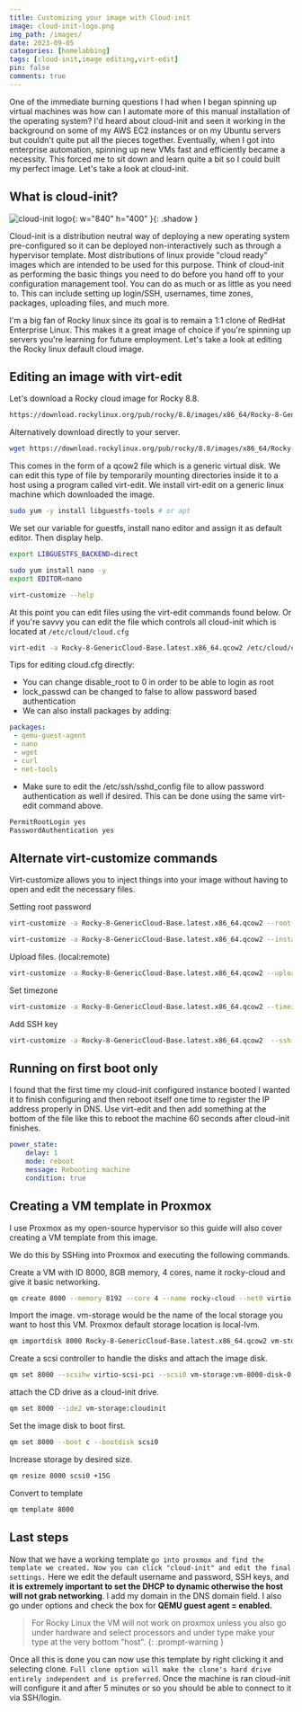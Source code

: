 ```yaml
---
title: Customizing your image with Cloud-init
image: cloud-init-logo.png
img_path: /images/
date: 2023-09-05
categories: [homelabbing]
tags: [cloud-init,image editing,virt-edit]
pin: false
comments: true
---
```


One of the immediate burning questions I had when I began spinning up virtual machines was how can I automate more of this manual installation of the operating system? I'd heard about cloud-init and seen it working in the background on some of my AWS EC2 instances or on my Ubuntu servers but couldn't quite put all the pieces together. Eventually, when I got into enterprise automation, spinning up new VMs fast and efficiently became a necessity. This forced me to sit down and learn quite a bit so I could built my perfect image. Let's take a look at cloud-init.

## What is cloud-init?

![cloud-init logo](cloud-init-intro.png){: w="840" h="400" }{: .shadow }

Cloud-init is a distribution neutral way of deploying a new operating system pre-configured so it can be deployed non-interactively such as through a hypervisor template. Most distributions of linux provide "cloud ready" images which are intended to be used for this purpose. Think of cloud-init as performing the basic things you need to do before you hand off to your configuration management tool. You can do as much or as little as you need to. This can include setting up login/SSH, usernames, time zones, packages, uploading files, and much more.

I'm a big fan of Rocky linux since its goal is to remain a 1:1 clone of RedHat Enterprise Linux. This makes it a great image of choice if you're spinning up servers you're learning for future employment. Let's take a look at editing the Rocky linux default cloud image.

## Editing an image with virt-edit

Let's download a Rocky cloud image for Rocky 8.8. 

```bash
https://download.rockylinux.org/pub/rocky/8.8/images/x86_64/Rocky-8-GenericCloud-Base.latest.x86_64.qcow2
```
Alternatively download directly to your server.

```bash
wget https://download.rockylinux.org/pub/rocky/8.8/images/x86_64/Rocky-8-GenericCloud-Base.latest.x86_64.qcow2
```
This comes in the form of a qcow2 file which is a generic virtual disk. We can edit this type of file by temporarily mounting directories inside it to a host using a program called virt-edit. We install virt-edit on a generic linux machine which downloaded the image.

```bash
sudo yum -y install libguestfs-tools # or apt
```
We set our variable for guestfs, install nano editor and assign it as default editor. Then display help.

```bash
export LIBGUESTFS_BACKEND=direct
```
```bash
sudo yum install nano -y
export EDITOR=nano
```
```bash
virt-customize --help
```
At this point you can edit files using the virt-edit commands found below. Or if you're savvy you can edit the file which controls all cloud-init which is located at `/etc/cloud/cloud.cfg`

```bash
virt-edit -a Rocky-8-GenericCloud-Base.latest.x86_64.qcow2 /etc/cloud/cloud.cfg
```
Tips for editing cloud.cfg directly:

- You can change disable_root to 0 in order to be able to login as root
- lock_passwd can be changed to false to allow password based authentication
- We can also install packages by adding:

```yaml
packages:
 - qemu-guest-agent
 - nano
 - wget
 - curl
 - net-tools
```

- Make sure to edit the /etc/ssh/sshd_config file to allow password authentication as well if desired. This can be done using the same virt-edit command above.
```bash
PermitRootLogin yes
PasswordAuthentication yes
```

## Alternate virt-customize commands

Virt-customize allows you to inject things into your image without having to open and edit the necessary files.

Setting root password
```bash
virt-customize -a Rocky-8-GenericCloud-Base.latest.x86_64.qcow2 --root-password
```

```bash
virt-customize -a Rocky-8-GenericCloud-Base.latest.x86_64.qcow2 --install [vim,bash-completion,wget,curl,telnet,unzip]
```

Upload files. (local:remote)

```bash
virt-customize -a Rocky-8-GenericCloud-Base.latest.x86_64.qcow2 --upload rhsm.conf:/etc/rhsm/rhsm.conf
```

Set timezone

```bash
virt-customize -a Rocky-8-GenericCloud-Base.latest.x86_64.qcow2 --timezone "America/New_York"
```
Add SSH key
```bash
virt-customize -a Rocky-8-GenericCloud-Base.latest.x86_64.qcow2  --ssh-inject jmutai:file:./id_rsa.pub
```

## Running on first boot only

I found that the first time my cloud-init configured instance booted I wanted it to finish configuring and then reboot itself one time to register the IP address properly in DNS. Use virt-edit and then add something at the bottom of the file like this to reboot the machine 60 seconds after cloud-init finishes.

```yaml
power_state:
    delay: 1
    mode: reboot
    message: Rebooting machine
    condition: true
```

## Creating a VM template in Proxmox

I use Proxmox as my open-source hypervisor so this guide will also cover creating a VM template from this image.

We do this by SSHing into Proxmox and executing the following commands.

Create a VM with ID 8000, 8GB memory, 4 cores, name it rocky-cloud and give it basic networking.

```bash
qm create 8000 --memory 8192 --core 4 --name rocky-cloud --net0 virtio,bridge=vmbr0
```
Import the image. vm-storage would be the name of the local storage you want to host this VM. Proxmox default storage location is local-lvm.
```bash
qm importdisk 8000 Rocky-8-GenericCloud-Base.latest.x86_64.qcow2 vm-storage
```
Create a scsi controller to handle the disks and attach the image disk.
```bash
qm set 8000 --scsihw virtio-scsi-pci --scsi0 vm-storage:vm-8000-disk-0
```
attach the CD drive as a cloud-init drive.
```bash
qm set 8000 --ide2 vm-storage:cloudinit
```
Set the image disk to boot first.
```bash
qm set 8000 --boot c --bootdisk scsi0
```
Increase storage by desired size.
```bash
qm resize 8000 scsi0 +15G
```
Convert to template
```bash
qm template 8000
```
## Last steps

Now that we have a working template `go into proxmox and find the template we created. Now you can click "cloud-init" and edit the final settings.` Here we edit the default username and password, SSH keys, and **it is extremely important to set the DHCP to dynamic otherwise the host will not grab networking**. I add my domain in the DNS domain field. I also go under options and check the box for **QEMU guest agent = enabled.**

> For Rocky Linux the VM will not work on proxmox unless you also go under hardware and select processors and under type make your type at the very bottom "host".
{: .prompt-warning }

Once all this is done you can now use this template by right clicking it and selecting clone. `Full clone option will make the clone's hard drive entirely independent and is preferred`. Once the machine is ran cloud-init will configure it and after 5 minutes or so you should be able to connect to it via SSH/login.